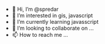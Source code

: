 - 👋 Hi, I’m @spredar
- 👀 I’m interested in gis, javascript
- 🌱 I’m currently learning javasscript
- 💞️ I’m looking to collaborate on ...
- 📫 How to reach me ...

<!---
spredar/spredar is a ✨ special ✨ repository because its `README.md` (this file) appears on your GitHub profile.
You can click the Preview link to take a look at your changes.
--->
